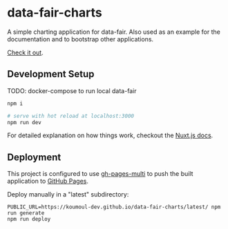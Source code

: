 # data-fair-charts

A simple charting application for data-fair. Also used as an example for the documentation and to bootstrap other applications.

[Check it out](https://koumoul-dev.github.io/data-fair-charts/).

## Development Setup

TODO: docker-compose to run local data-fair

``` bash
npm i

# serve with hot reload at localhost:3000
npm run dev
```

For detailed explanation on how things work, checkout the [Nuxt.js docs](https://github.com/nuxt/nuxt.js).

## Deployment

This project is configured to use [gh-pages-multi](https://github.com/koumoul-dev/gh-pages-multi) to push the built application to [GitHub Pages](https://pages.github.com/).

Deploy manually in a "latest" subdirectory:

    PUBLIC_URL=https://koumoul-dev.github.io/data-fair-charts/latest/ npm run generate
    npm run deploy
